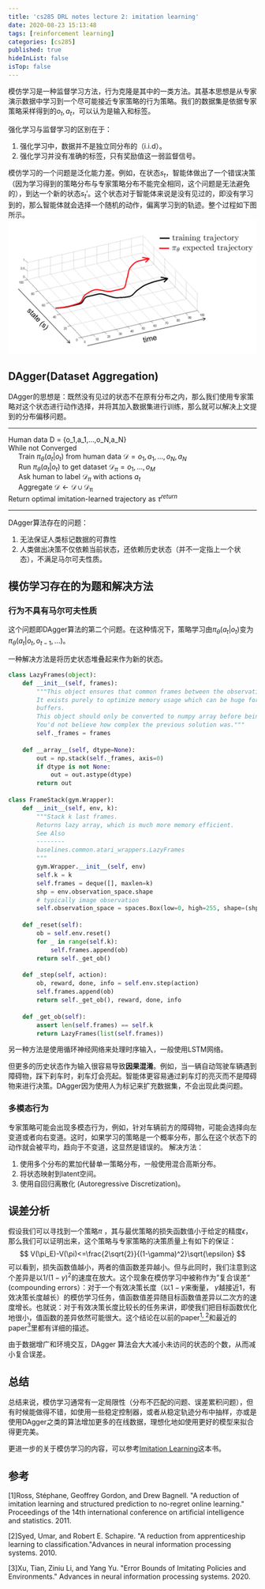 ```yaml
---
title: 'cs285 DRL notes lecture 2: imitation learning'
date: 2020-08-23 15:13:48
tags: [reinforcement learning]
categories: [cs285]
published: true
hideInList: false
isTop: false
---
```

模仿学习是一种监督学习方法，行为克隆是其中的一类方法。其基本思想是从专家演示数据中学习到一个尽可能接近专家策略的行为策略。我们的数据集是依据专家策略采样得到的$o_t, a_t$，可以认为是输入和标签。

强化学习与监督学习的区别在于：
1. 强化学习中，数据并不是独立同分布的（i.i.d）。
2. 强化学习并没有准确的标签，只有奖励值这一弱监督信号。

模仿学习的一个问题是泛化能力差。例如，在状态$s_t$，智能体做出了一个错误决策（因为学习得到的策略分布与专家策略分布不能完全相同，这个问题是无法避免的），到达一个新的状态$s_t'$。这个状态对于智能体来说是没有见过的，即没有学习到的，那么智能体就会选择一个随机的动作，偏离学习到的轨迹。整个过程如下图所示。
![](/post/cs285_lecture2/distribution_shift.png)

## DAgger(Dataset Aggregation)
DAgger的思想是：既然没有见过的状态不在原有分布之内，那么我们使用专家策略对这个状态进行动作选择，并将其加入数据集进行训练，那么就可以解决上文提到的分布偏移问题。
***
Human data D = {o_1,a_1,...,o_N,a_N}\
While not Converged\
    $\quad$ Train $\pi_\theta(a_t|o_t)$ from human data $\mathcal{D} = {o_1,a_1,...,o_N,a_N}$\
    $\quad$ Run $\pi_\theta(a_t|o_t)$ to get dataset $\mathcal{D}_\pi = {o_1,...,o_M}$\
    $\quad$ Ask human to label $\mathcal{D}_\pi$ with actions $a_t$\
    $\quad$ Aggregate $\mathcal{D} \leftarrow \mathcal{D} \cup \mathcal{D_\pi}$\
Return optimal imitation-learned trajectory as $\tau^{return}$
***
DAgger算法存在的问题：
1. 无法保证人类标记数据的可靠性
2. 人类做出决策不仅依赖当前状态，还依赖历史状态（并不一定指上一个状态），不满足马尔可夫性质。

## 模仿学习存在的为题和解决方法
### 行为不具有马尔可夫性质
这个问题即DAgger算法的第二个问题。在这种情况下，策略学习由$\pi_{\theta}(a_t|o_t)$变为
$\pi_{\theta}(a_t|o_t, o_{t-1}, ...)$。

一种解决方法是将历史状态堆叠起来作为新的状态。
```python
class LazyFrames(object):
    def __init__(self, frames):
        """This object ensures that common frames between the observations are only stored once.
        It exists purely to optimize memory usage which can be huge for DQN's 1M frames replay
        buffers.
        This object should only be converted to numpy array before being passed to the model.
        You'd not believe how complex the previous solution was."""
        self._frames = frames

    def __array__(self, dtype=None):
        out = np.stack(self._frames, axis=0)
        if dtype is not None:
            out = out.astype(dtype)
        return out

class FrameStack(gym.Wrapper):
    def __init__(self, env, k):
        """Stack k last frames.
        Returns lazy array, which is much more memory efficient.
        See Also
        --------
        baselines.common.atari_wrappers.LazyFrames
        """
        gym.Wrapper.__init__(self, env)
        self.k = k
        self.frames = deque([], maxlen=k)
        shp = env.observation_space.shape
        # typically image observation
        self.observation_space = spaces.Box(low=0, high=255, shape=(shp[0], shp[1], shp[2] * k))

    def _reset(self):
        ob = self.env.reset()
        for _ in range(self.k):
            self.frames.append(ob)
        return self._get_ob()

    def _step(self, action):
        ob, reward, done, info = self.env.step(action)
        self.frames.append(ob)
        return self._get_ob(), reward, done, info

    def _get_ob(self):
        assert len(self.frames) == self.k
        return LazyFrames(list(self.frames))
```

另一种方法是使用循环神经网络来处理时序输入，一般使用LSTM网络。

但更多的历史状态作为输入很容易导致**因果混淆**。例如，当一辆自动驾驶车辆遇到障碍物，踩下刹车时，刹车灯会亮起。智能体更容易通过刹车灯的亮灭而不是障碍物来进行决策。DAgger因为使用人为标记来扩充数据集，不会出现此类问题。

### 多模态行为
专家策略可能会出现多模态行为，例如，针对车辆前方的障碍物，可能会选择向左变道或者向右变道。这时，如果学习的策略是一个概率分布，那么在这个状态下的动作就会被平均，趋向于不变道，这显然是错误的。
解决方法：
1. 使用多个分布的累加代替单一策略分布，一般使用混合高斯分布。
2. 将状态映射到latent空间。
3. 使用自回归离散化 (Autoregressive Discretization)。
## 误差分析
假设我们可以寻找到一个策略$\pi$ ，其与最优策略的损失函数值小于给定的精度$\epsilon$，那么我们可以证明出来，这个策略与专家策略的决策质量上有如下的保证：
$$
V(\pi_E)-V(\pi)<=\frac{2\sqrt{2}}{(1-\gamma)^2}\sqrt{\epsilon}
$$
可以看到，损失函数值越小，两者的值函数差异越小。但与此同时，我们注意到这个差异是以$1/(1-\gamma)^2$的速度在放大。这个现象在模仿学习中被称作为”复合误差“ (compounding errors）：对于一个有效决策长度（以$1-\gamma$来衡量， $\gamma$越接近1，有效决策长度越长）的模仿学习任务，值函数值差异随目标函数值差异以二次方的速度增长。也就说：对于有效决策长度比较长的任务来讲，即使我们把目标函数优化地很小，值函数的差异依然可能很大。这个结论在以前的paper[<sup>1, 2</sup>](#refer-anchor)和最近的paper[<sup>3</sup>](#refer-anchor)里都有详细的描述。

由于数据增广和环境交互，DAgger 算法会大大减小未访问的状态的个数，从而减小复合误差。

## 总结
总结来说，模仿学习通常有一定局限性（分布不匹配的问题、误差累积问题），但有时候能做得不错，如使用一些稳定控制器，或者从稳定轨迹分布中抽样，亦或是使用DAgger之类的算法增加更多的在线数据，理想化地如使用更好的模型来拟合得更完美。

更进一步的关于模仿学习的内容，可以参考[Imitation Learning](https://www.lamda.nju.edu.cn/xut/Imitation_Learning.pdf)这本书。
## 参考
<div id="refer-anchor"></div>
[1]Ross, Stéphane, Geoffrey Gordon, and Drew Bagnell. "A reduction of imitation learning and structured prediction to no-regret online learning." Proceedings of the 14th international conference on artificial intelligence and statistics. 2011.

[2]Syed, Umar, and Robert E. Schapire. "A reduction from apprenticeship learning to classification."Advances in neural information processing systems. 2010.

[3]Xu, Tian, Ziniu Li, and Yang Yu. "Error Bounds of Imitating Policies and Environments." Advances in neural information processing systems. 2020.
